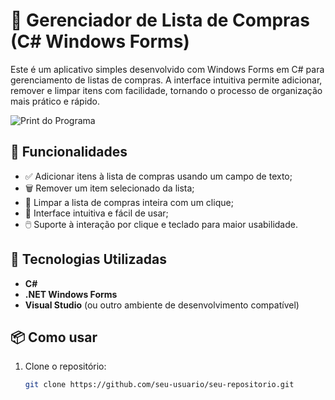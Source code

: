 # 🛒 Gerenciador de Lista de Compras (C# Windows Forms)

Este é um aplicativo simples desenvolvido com Windows Forms em C# para gerenciamento de listas de compras. A interface intuitiva permite adicionar, remover e limpar itens com facilidade, tornando o processo de organização mais prático e rápido.

![Print do Programa](print.jpg)

## 🚀 Funcionalidades

- ✅ Adicionar itens à lista de compras usando um campo de texto;
- 🗑️ Remover um item selecionado da lista;
- 🔄 Limpar a lista de compras inteira com um clique;
- 🎯 Interface intuitiva e fácil de usar;
- 🖱️ Suporte à interação por clique e teclado para maior usabilidade.

## 🧩 Tecnologias Utilizadas

- **C#**
- **.NET Windows Forms**
- **Visual Studio** (ou outro ambiente de desenvolvimento compatível)

## 📦 Como usar

1. Clone o repositório:
   ```bash
   git clone https://github.com/seu-usuario/seu-repositorio.git
